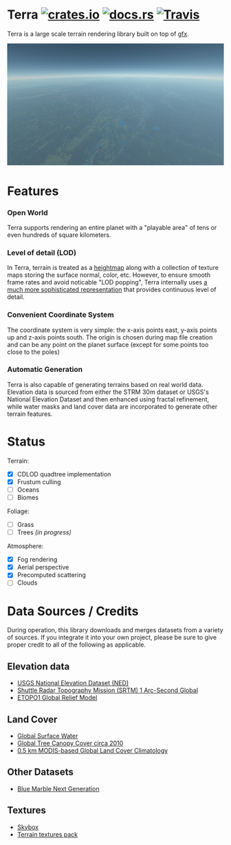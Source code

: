 # Terra [![crates.io](https://img.shields.io/crates/v/terra.svg)](https://crates.io/crates/terra) [![docs.rs](https://docs.rs/terra/badge.svg)](https://docs.rs/terra) [![Travis](https://img.shields.io/travis/fintelia/terra.svg)]()

Terra is a large scale terrain rendering library built on top of
[gfx](https://github.com/gfx-rs/gfx).

![Screenshot](/screenshot.png?raw=true)

# Features

### Open World

Terra supports rendering an entire planet with a "playable area" of tens or even hundreds of square
kilometers.

### Level of detail (LOD)

In Terra, terrain is treated as a [heightmap](https://en.wikipedia.org/wiki/Heightmap) along with a
collection of texture maps storing the surface normal, color, etc. However, to ensure smooth frame
rates and avoid noticable "LOD popping", Terra internally uses [a much more sophisticated
representation](http://www.vertexasylum.com/downloads/cdlod/cdlod_latest.pdf) that provides
continuous level of detail.

### Convenient Coordinate System

The coordinate system is very simple: the x-axis points east, y-axis points up and z-axis points
south. The origin is chosen during map file creation and can be any point on the planet surface
(except for some points too close to the poles)

### Automatic Generation

Terra is also capable of generating terrains based on real world data. Elevation data is sourced
from either the STRM 30m dataset or USGS's National Elevation Dataset and then enhanced using
fractal refinement, while water masks and land cover data are incorporated to generate other terrain
features.

# Status
Terrain:
- [x] CDLOD quadtree implementation
- [x] Frustum culling
- [ ] Oceans
- [ ] Biomes

Foliage:
- [ ] Grass
- [ ] Trees *(in* *progress)*

Atmosphere:
- [x] Fog rendering
- [x] Aerial perspective
- [x] Precomputed scattering
- [ ] Clouds

# Data Sources / Credits

During operation, this library downloads and merges datasets from a variety of sources. If you integrate
it into your own project, please be sure to give proper credit to all of the following as applicable.

## Elevation data

* [USGS National Elevation Dataset (NED)](https://lta.cr.usgs.gov/NED)
* [Shuttle Radar Topography Mission (SRTM) 1 Arc-Second Global](https://lta.cr.usgs.gov/SRTM1Arc)
* [ETOPO1 Global Relief Model](https://www.ngdc.noaa.gov/mgg/global)

## Land Cover

* [Global Surface Water](https://landcover.usgs.gov/glc/WaterDescriptionAndDownloads.php)
* [Global Tree Canopy Cover circa 2010](https://landcover.usgs.gov/glc/TreeCoverDescriptionAndDownloads.php)
* [0.5 km MODIS-based Global Land Cover Climatology](https://landcover.usgs.gov/global_climatology.php)

## Other Datasets

* [Blue Marble Next Generation](https://visibleearth.nasa.gov/view.php?id=76487)

## Textures

* [Skybox](https://opengameart.org/content/clouds-skybox-1)
* [Terrain textures pack](https://opengameart.org/content/terrain-textures-pack-from-stunt-rally-23)
